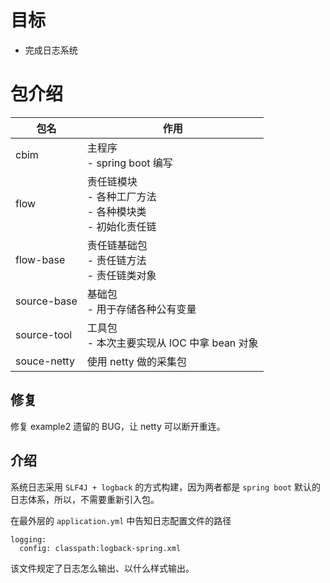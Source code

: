 # 目标

- 完成日志系统

# 包介绍

|包名| 作用                                             |
|---|------------------------------------------------|
|cbim| 主程序<br/> - spring boot 编写                      |
|flow| 责任链模块<br/> - 各种工厂方法<br/> - 各种模块类<br/> - 初始化责任链 |
|flow-base| 责任链基础包<br/> - 责任链方法<br/> - 责任链类对象              |
|source-base| 基础包<br/> - 用于存储各种公有变量                          |
|source-tool| 工具包<br/> - 本次主要实现从 IOC 中拿 bean 对象              |
|souce-netty|使用 netty 做的采集包|

## 修复

修复 example2 遗留的 BUG，让 netty 可以断开重连。

## 介绍

系统日志采用 `SLF4J + logback` 的方式构建，因为两者都是 `spring boot` 默认的日志体系，所以，不需要重新引入包。

在最外层的 `application.yml` 中告知日志配置文件的路径

```
logging:
  config: classpath:logback-spring.xml
```

该文件规定了日志怎么输出、以什么样式输出。